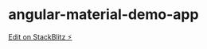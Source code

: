 # angular-material-demo-app

[Edit on StackBlitz ⚡️](https://stackblitz.com/edit/angular-material-demo-components)
